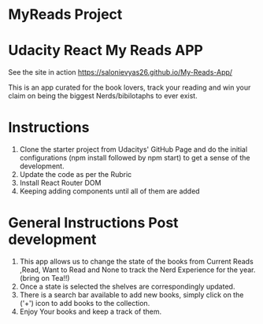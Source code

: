 # MyReads Project
# Udacity React My Reads APP

See the site in action https://salonievyas26.github.io/My-Reads-App/

This is an app curated for the book lovers, track your reading  and win your claim on being the biggest Nerds/bibilotaphs to ever exist. <wink wink>

# Instructions
1. Clone the starter project from Udacitys' GitHub Page and do the initial configurations (npm install followed by npm start) to get a sense of the development.
2. Update the code as per the Rubric
3. Install React Router DOM
4. Keeping adding components until all of them are added

# General Instructions Post development
1. This app allows us to change the state of the books from Current Reads ,Read, Want to Read and None to track the Nerd Experience for the year.(bring on Tea!!)
2. Once a state is selected the shelves are correspondingly updated.
3. There is a search bar available to add new books, simply click on the ('+') icon to add books to the collection.
4. Enjoy Your books and keep a track of them.
